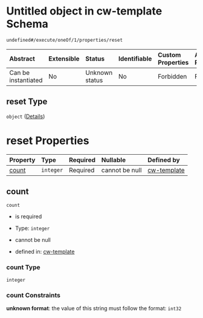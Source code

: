 # Untitled object in cw-template Schema

```txt
undefined#/execute/oneOf/1/properties/reset
```

| Abstract            | Extensible | Status         | Identifiable | Custom Properties | Additional Properties | Access Restrictions | Defined In                                                           |
| :------------------ | :--------- | :------------- | :----------- | :---------------- | :-------------------- | :------------------ | :------------------------------------------------------------------- |
| Can be instantiated | No         | Unknown status | No           | Forbidden         | Forbidden             | none                | [cw-template.json\*](schema/cw-template.json "open original schema") |

## reset Type

`object` ([Details](cw-template-executemsg-oneof-reset-properties-reset.md))

# reset Properties

| Property        | Type      | Required | Nullable       | Defined by                                                                                                                                            |
| :-------------- | :-------- | :------- | :------------- | :---------------------------------------------------------------------------------------------------------------------------------------------------- |
| [count](#count) | `integer` | Required | cannot be null | [cw-template](cw-template-executemsg-oneof-reset-properties-reset-properties-count.md "undefined#/execute/oneOf/1/properties/reset/properties/count") |

## count

`count`

* is required

* Type: `integer`

* cannot be null

* defined in: [cw-template](cw-template-executemsg-oneof-reset-properties-reset-properties-count.md "undefined#/execute/oneOf/1/properties/reset/properties/count")

### count Type

`integer`

### count Constraints

**unknown format**: the value of this string must follow the format: `int32`
